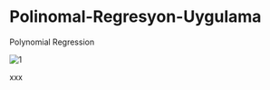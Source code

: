 # Polinomal-Regresyon-Uygulama
Polynomial Regression


![1](https://github.com/burakkcall/Polinomal-Regresyon-Uygulama/assets/81091908/784471b3-88c5-4fe1-88fa-8ee2bfa39737)

xxx

